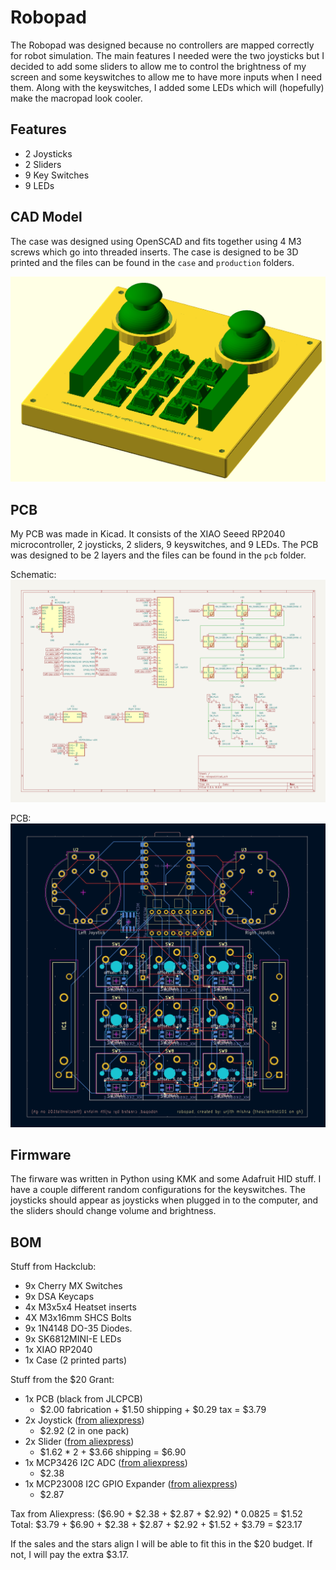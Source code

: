 # Robopad

The Robopad was designed because no controllers are mapped correctly for robot simulation. The main features I needed were the two joysticks but I decided to add some sliders to allow me to control the brightness of my screen and some keyswitches to allow me to have more inputs when I need them. Along with the keyswitches, I added some LEDs which will (hopefully) make the macropad look cooler.

## Features

- 2 Joysticks
- 2 Sliders
- 9 Key Switches
- 9 LEDs

## CAD Model

The case was designed using OpenSCAD and fits together using 4 M3 screws which go into threaded inserts. The case is designed to be 3D printed and the files can be found in the `case` and `production` folders.

![cad](assets/cad.png)

## PCB

My PCB was made in Kicad. It consists of the XIAO Seeed RP2040 microcontroller, 2 joysticks, 2 sliders, 9 keyswitches, and 9 LEDs. The PCB was designed to be 2 layers and the files can be found in the `pcb` folder.

Schematic:\
![schematic](assets/schematic.png)

PCB:\
![pcb](assets/pcb.png)

## Firmware

The firware was written in Python using KMK and some Adafruit HID stuff. I have a couple different random configurations for the keyswitches. The joysticks should appear as joysticks when plugged in to the computer, and the sliders should change volume and brightness.

## BOM

Stuff from Hackclub:

- 9x Cherry MX Switches
- 9x DSA Keycaps
- 4x M3x5x4 Heatset inserts
- 4X M3x16mm SHCS Bolts
- 9x 1N4148 DO-35 Diodes.
- 9x SK6812MINI-E LEDs
- 1x XIAO RP2040
- 1x Case (2 printed parts)

Stuff from the $20 Grant:

- 1x PCB (black from JLCPCB)
  - $2.00 fabrication + $1.50 shipping + $0.29 tax = $3.79
- 2x Joystick ([from aliexpress](https://www.aliexpress.us/item/3256807502491570.html?spm=a2g0o.cart.0.0.5f2f38daBj3AgQ&mp=1&pdp_npi=5%40dis%21USD%21USD%202.92%21USD%202.68%21%21%21%21%21%402103201917401184935476465efd24%2112000041983052805%21ct%21US%216221086412%21%211%210&_gl=1*zre4f*_gcl_aw*R0NMLjE3NDAwODAxMjkuQ2owS0NRaUF3dHU5QmhDOEFSSXNBSTlKSGFrRzQxQkk3cFFCNklUdUVZb0tieW1SSmxpVThvZzV0THo5OG0wWGpPelNsVjNZTUhob0pQMGFBcldPRUFMd193Y0I.*_gcl_dc*R0NMLjE3NDAwODAxMjkuQ2owS0NRaUF3dHU5QmhDOEFSSXNBSTlKSGFrRzQxQkk3cFFCNklUdUVZb0tieW1SSmxpVThvZzV0THo5OG0wWGpPelNsVjNZTUhob0pQMGFBcldPRUFMd193Y0I.*_gcl_au*MTE3ODQ3NjYwMy4xNzM4MzUzNDQ5*_ga*NTQwNjc0MjM3LjE3MzgzNTM0NDk.*_ga_VED1YSGNC7*MTc0MDExODMxOC4yMC4xLjE3NDAxMTg1NzIuMzguMC4w&gatewayAdapt=glo2usa))
  - $2.92 (2 in one pack)
- 2x Slider ([from aliexpress](https://www.aliexpress.us/item/2255800687104982.html?spm=a2g0o.cart.0.0.5f2f38daBj3AgQ&mp=1&pdp_npi=5%40dis%21USD%21USD%202.00%21USD%201.62%21%21%21%21%21%402103201917401184935476465efd24%2110000010056121148%21ct%21US%216221086412%21%212%210&_gl=1*1mt7dhr*_gcl_aw*R0NMLjE3NDAwODAxMjkuQ2owS0NRaUF3dHU5QmhDOEFSSXNBSTlKSGFrRzQxQkk3cFFCNklUdUVZb0tieW1SSmxpVThvZzV0THo5OG0wWGpPelNsVjNZTUhob0pQMGFBcldPRUFMd193Y0I.*_gcl_dc*R0NMLjE3NDAwODAxMjkuQ2owS0NRaUF3dHU5QmhDOEFSSXNBSTlKSGFrRzQxQkk3cFFCNklUdUVZb0tieW1SSmxpVThvZzV0THo5OG0wWGpPelNsVjNZTUhob0pQMGFBcldPRUFMd193Y0I.*_gcl_au*MTE3ODQ3NjYwMy4xNzM4MzUzNDQ5*_ga*NTQwNjc0MjM3LjE3MzgzNTM0NDk.*_ga_VED1YSGNC7*MTc0MDExODMxOC4yMC4xLjE3NDAxMTg2NTEuNDIuMC4w&gatewayAdapt=glo2usa))
  - $1.62 \* 2 + $3.66 shipping = $6.90
- 1x MCP3426 I2C ADC ([from aliexpress](https://www.aliexpress.us/item/3256806640672476.html?spm=a2g0o.cart.0.0.5f2f38daBj3AgQ&mp=1&pdp_npi=5%40dis%21USD%21USD%202.38%21USD%202.27%21%21%21%21%21%402103201917401184935476465efd24%2112000038429688044%21ct%21US%216221086412%21%211%210&_gl=1*fbhyet*_gcl_aw*R0NMLjE3NDAwODAxMjkuQ2owS0NRaUF3dHU5QmhDOEFSSXNBSTlKSGFrRzQxQkk3cFFCNklUdUVZb0tieW1SSmxpVThvZzV0THo5OG0wWGpPelNsVjNZTUhob0pQMGFBcldPRUFMd193Y0I.*_gcl_dc*R0NMLjE3NDAwODAxMjkuQ2owS0NRaUF3dHU5QmhDOEFSSXNBSTlKSGFrRzQxQkk3cFFCNklUdUVZb0tieW1SSmxpVThvZzV0THo5OG0wWGpPelNsVjNZTUhob0pQMGFBcldPRUFMd193Y0I.*_gcl_au*MTE3ODQ3NjYwMy4xNzM4MzUzNDQ5*_ga*NTQwNjc0MjM3LjE3MzgzNTM0NDk.*_ga_VED1YSGNC7*MTc0MDExODMxOC4yMC4xLjE3NDAxMTg0OTMuNDQuMC4w&gatewayAdapt=glo2usa))
  - $2.38
- 1x MCP23008 I2C GPIO Expander ([from aliexpress](https://www.aliexpress.us/item/2251832814785988.html?spm=a2g0o.cart.0.0.5f2f38daBj3AgQ&mp=1&pdp_npi=5%40dis%21USD%21USD%202.87%21USD%200.99%21%21%21%21%21%402103201917401184935476465efd24%2167065260410%21ct%21US%216221086412%21%211%210&_gl=1*1c9ndtu*_gcl_aw*R0NMLjE3NDAwODAxMjkuQ2owS0NRaUF3dHU5QmhDOEFSSXNBSTlKSGFrRzQxQkk3cFFCNklUdUVZb0tieW1SSmxpVThvZzV0THo5OG0wWGpPelNsVjNZTUhob0pQMGFBcldPRUFMd193Y0I.*_gcl_dc*R0NMLjE3NDAwODAxMjkuQ2owS0NRaUF3dHU5QmhDOEFSSXNBSTlKSGFrRzQxQkk3cFFCNklUdUVZb0tieW1SSmxpVThvZzV0THo5OG0wWGpPelNsVjNZTUhob0pQMGFBcldPRUFMd193Y0I.*_gcl_au*MTE3ODQ3NjYwMy4xNzM4MzUzNDQ5*_ga*NTQwNjc0MjM3LjE3MzgzNTM0NDk.*_ga_VED1YSGNC7*MTc0MDExODMxOC4yMC4xLjE3NDAxMTg1MzQuMy4wLjA.&gatewayAdapt=glo2usa))
  - $2.87

Tax from Aliexpress: ($6.90 + $2.38 + $2.87 + $2.92) \* 0.0825 = $1.52
Total: $3.79 + $6.90 + $2.38 + $2.87 + $2.92 + $1.52 + $3.79 = $23.17

If the sales and the stars align I will be able to fit this in the $20 budget. If not, I will pay the extra $3.17.
